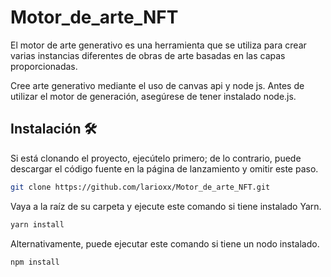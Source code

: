 # Motor_de_arte_NFT
El motor de arte generativo es una herramienta que se utiliza para crear varias instancias diferentes de obras de arte basadas en las capas proporcionadas.

Cree arte generativo mediante el uso de canvas api y node js. Antes de utilizar el motor de generación, asegúrese de tener instalado node.js.

## Instalación 🛠️

Si está clonando el proyecto, ejecútelo primero; de lo contrario, puede descargar el código fuente en la página de lanzamiento y omitir este paso.

```sh
git clone https://github.com/larioxx/Motor_de_arte_NFT.git
```
Vaya a la raíz de su carpeta y ejecute este comando si tiene instalado Yarn.

```sh
yarn install
```

Alternativamente, puede ejecutar este comando si tiene un nodo instalado.

```sh
npm install
```
